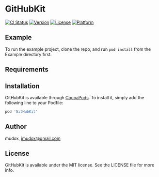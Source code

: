 # GitHubKit

[![CI Status](https://img.shields.io/travis/mudox/GitHubKit.svg?style=flat)](https://travis-ci.org/mudox/GitHubKit)
[![Version](https://img.shields.io/cocoapods/v/GitHubKit.svg?style=flat)](https://cocoapods.org/pods/GitHubKit)
[![License](https://img.shields.io/cocoapods/l/GitHubKit.svg?style=flat)](https://cocoapods.org/pods/GitHubKit)
[![Platform](https://img.shields.io/cocoapods/p/GitHubKit.svg?style=flat)](https://cocoapods.org/pods/GitHubKit)

## Example

To run the example project, clone the repo, and run `pod install` from the Example directory first.

## Requirements

## Installation

GitHubKit is available through [CocoaPods](https://cocoapods.org). To install
it, simply add the following line to your Podfile:

```ruby
pod 'GitHubKit'
```

## Author

mudox, imudox@gmail.com

## License

GitHubKit is available under the MIT license. See the LICENSE file for more info.
